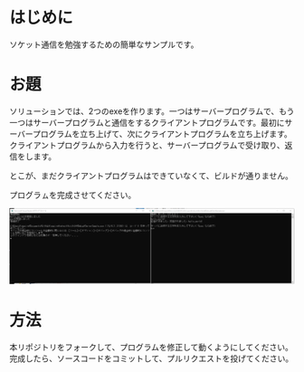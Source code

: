 # はじめに
ソケット通信を勉強するための簡単なサンプルです。

# お題
ソリューションでは、2つのexeを作ります。一つはサーバープログラムで、もう一つはサーバープログラムと通信をするクライアントプログラムです。最初にサーバープログラムを立ち上げて、次にクライアントプログラムを立ち上げます。クライアントプログラムから入力を行うと、サーバープログラムで受け取り、返信をします。

とこが、まだクライアントプログラムはできていなくて、ビルドが通りません。

プログラㇺを完成させてください。

![結果画像](result.png)

# 方法
本リポジトリをフォークして、プログラムを修正して動くようにしてください。
完成したら、ソースコードをコミットして、プルリクエストを投げてください。
